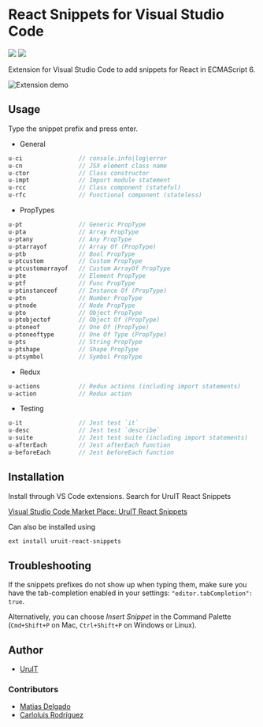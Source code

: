 # React Snippets for Visual Studio Code

[![](https://vsmarketplacebadge.apphb.com/version/UruIT.uruit-react-snippets.svg)](https://marketplace.visualstudio.com/items?itemName=UruIT.uruit-react-snippets)
[![](https://vsmarketplacebadge.apphb.com/installs/UruIT.uruit-react-snippets.svg)](https://marketplace.visualstudio.com/items?itemName=UruIT.uruit-react-snippets)


Extension for Visual Studio Code to add snippets for React in ECMAScript 6.

![Extension demo](./images/snippet-demo.gif)

## Usage

Type the snippet prefix and press enter.

* General
```javascript
u-ci                // console.info|log|error
u-cn                // JSX element class name
u-ctor              // Class constructor
u-impt              // Import module statement
u-rcc               // Class component (stateful)
u-rfc               // Functional component (stateless)
```

* PropTypes
```javascript
u-pt                // Generic PropType
u-pta               // Array PropType
u-ptany             // Any PropType
u-ptarrayof         // Array Of (PropType)
u-ptb               // Bool PropType
u-ptcustom          // Custom PropType
u-ptcustomarrayof   // Custom ArrayOf PropType
u-pte               // Element PropType
u-ptf               // Func PropType
u-ptinstanceof      // Instance Of (PropType)
u-ptn               // Number PropType
u-ptnode            // Node PropType
u-pto               // Object PropType
u-ptobjectof        // Object Of (PropType)
u-ptoneof           // One Of (PropType)
u-ptoneoftype       // One Of Type (PropType)
u-pts               // String PropType
u-ptshape           // Shape PropType
u-ptsymbol          // Symbol PropType
```

* Redux
```javascript
u-actions           // Redux actions (including import statements)
u-action            // Redux action
```

* Testing
```javascript
u-it                // Jest test `it`
u-desc              // Jest test `describe`
u-suite             // Jest test suite (including import statements)
u-afterEach         // Jest afterEach function
u-beforeEach        // Jest beforeEach function
```

## Installation

Install through VS Code extensions. Search for UruIT React Snippets

[Visual Studio Code Market Place: UruIT React Snippets](https://marketplace.visualstudio.com/items?itemName=UruIT.uruit-react-snippets)

Can also be installed using

```bash
ext install uruit-react-snippets
```

## Troubleshooting

If the snippets prefixes do not show up when typing them, make sure you have the tab-completion enabled in your settings: `"editor.tabCompletion": true`.

Alternatively, you can choose *Insert Snippet* in the Command Palette (`Cmd+Shift+P` on Mac, `Ctrl+Shift+P` on Windows or Linux).

## Author

* [UruIT](https://github.com/UruIT)

### Contributors

* [Matias Delgado](https://github.com/matiasdelgado)
* [Carloluis Rodríguez](https://github.com/carloluis)

